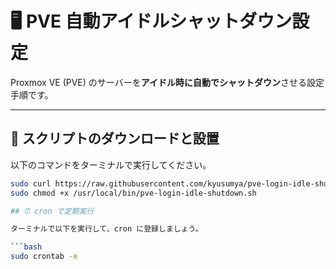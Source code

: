 # 🖥️ PVE 自動アイドルシャットダウン設定

Proxmox VE (PVE) のサーバーを**アイドル時に自動でシャットダウン**させる設定手順です。  

---

## 🚀 スクリプトのダウンロードと設置

以下のコマンドをターミナルで実行してください。

```bash
sudo curl https://raw.githubusercontent.com/kyusumya/pve-login-idle-shutdown/refs/heads/main/pve-login-idle-shutdown.sh%20 | sudo tee /usr/local/bin/pve-login-idle-shutdown.sh
sudo chmod +x /usr/local/bin/pve-login-idle-shutdown.sh

## ⏰ cron で定期実行

ターミナルで以下を実行して、cron に登録しましょう。

```bash
sudo crontab -e
